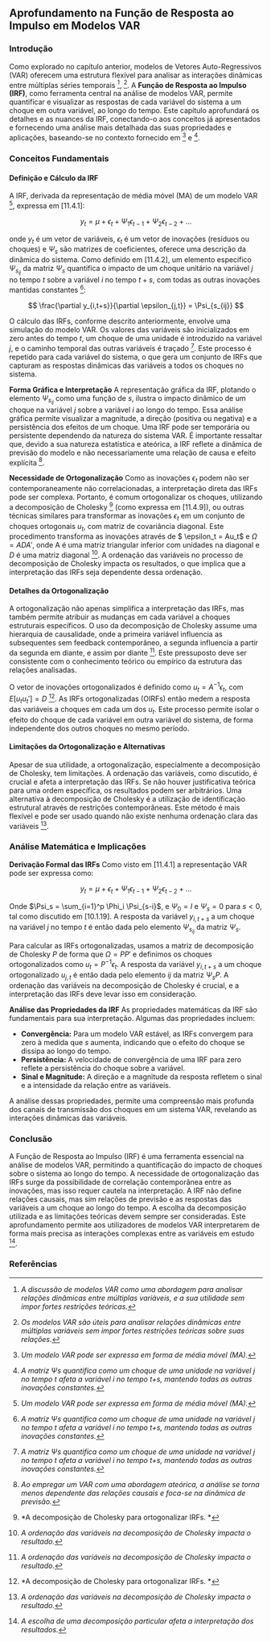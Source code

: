 ## Aprofundamento na Função de Resposta ao Impulso em Modelos VAR

### Introdução
Como explorado no capítulo anterior, modelos de Vetores Auto-Regressivos (VAR) oferecem uma estrutura flexível para analisar as interações dinâmicas entre múltiplas séries temporais [^1], [^2]. A **Função de Resposta ao Impulso (IRF)**, como ferramenta central na análise de modelos VAR, permite quantificar e visualizar as respostas de cada variável do sistema a um choque em outra variável, ao longo do tempo. Este capítulo aprofundará os detalhes e as nuances da IRF, conectando-o aos conceitos já apresentados e fornecendo uma análise mais detalhada das suas propriedades e aplicações, baseando-se no contexto fornecido em [^3] e [^4].

### Conceitos Fundamentais

#### Definição e Cálculo da IRF
A IRF, derivada da representação de média móvel (MA) de um modelo VAR [^3], expressa em [11.4.1]:

$$ y_t = \mu + \epsilon_t + \Psi_1 \epsilon_{t-1} + \Psi_2 \epsilon_{t-2} + \dots $$

onde $y_t$ é um vetor de variáveis, $\epsilon_t$ é um vetor de inovações (resíduos ou choques) e $\Psi_s$ são matrizes de coeficientes, oferece uma descrição da dinâmica do sistema. Como definido em [11.4.2], um elemento específico $\Psi_{s_{ij}}$ da matriz $\Psi_s$ quantifica o impacto de um choque unitário na variável $j$ no tempo $t$ sobre a variável $i$ no tempo $t+s$, com todas as outras inovações mantidas constantes [^4]:

$$ \frac{\partial y_{i,t+s}}{\partial \epsilon_{j,t}} = \Psi_{s_{ij}} $$

O cálculo das IRFs, conforme descrito anteriormente, envolve uma simulação do modelo VAR. Os valores das variáveis são inicializados em zero antes do tempo *t*, um choque de uma unidade é introduzido na variável *j*, e o caminho temporal das outras variáveis é traçado [^4]. Este processo é repetido para cada variável do sistema, o que gera um conjunto de IRFs que capturam as respostas dinâmicas das variáveis a todos os choques no sistema.

**Forma Gráfica e Interpretação**
A representação gráfica da IRF, plotando o elemento $\Psi_{s_{ij}}$ como uma função de *s*, ilustra o impacto dinâmico de um choque na variável *j* sobre a variável *i* ao longo do tempo. Essa análise gráfica permite visualizar a magnitude, a direção (positiva ou negativa) e a persistência dos efeitos de um choque. Uma IRF pode ser temporária ou persistente dependendo da natureza do sistema VAR. É importante ressaltar que, devido a sua natureza estatística e ateórica, a IRF reflete a dinâmica de previsão do modelo e não necessariamente uma relação de causa e efeito explícita [^5].

**Necessidade de Ortogonalização**
Como as inovações $\epsilon_t$ podem não ser contemporaneamente não correlacionadas, a interpretação direta das IRFs pode ser complexa. Portanto, é comum ortogonalizar os choques, utilizando a decomposição de Cholesky [^6] (como expressa em [11.4.9]), ou outras técnicas similares para transformar as inovações $\epsilon_t$ em um conjunto de choques ortogonais $u_t$, com matriz de covariância diagonal. Este procedimento transforma as inovações através de  $ \epsilon_t = Au_t$ e  $\Omega = ADA'$, onde A é uma matriz triangular inferior com unidades na diagonal e  $D$ é uma matriz diagonal [^7]. A ordenação das variáveis no processo de decomposição de Cholesky impacta os resultados, o que implica que a interpretação das IRFs seja dependente dessa ordenação.

#### Detalhes da Ortogonalização
A ortogonalização não apenas simplifica a interpretação das IRFs, mas também permite atribuir as mudanças em cada variável a choques estruturais específicos. O uso da decomposição de Cholesky assume uma hierarquia de causalidade, onde a primeira variável influencia as subsequentes sem feedback contemporâneo, a segunda influencia a partir da segunda em diante, e assim por diante [^7]. Este pressuposto deve ser consistente com o conhecimento teórico ou empírico da estrutura das relações analisadas.

O vetor de inovações ortogonalizados é definido como $u_t = A^{-1}\epsilon_t$, com $E[u_tu_t'] = D$ [^6]. As IRFs ortogonalizadas (OIRFs) então medem a resposta das variáveis a choques em cada um dos $u_t$. Este processo permite isolar o efeito do choque de cada variável em outra variável do sistema, de forma independente dos outros choques no mesmo período.

#### Limitações da Ortogonalização e Alternativas
Apesar de sua utilidade, a ortogonalização, especialmente a decomposição de Cholesky, tem limitações. A ordenação das variáveis, como discutido, é crucial e afeta a interpretação das IRFs. Se não houver justificativa teórica para uma ordem específica, os resultados podem ser arbitrários. Uma alternativa à decomposição de Cholesky é a utilização de identificação estrutural através de restrições contemporâneas. Este método é mais flexível e pode ser usado quando não existe nenhuma ordenação clara das variáveis [^7].

### Análise Matemática e Implicações

**Derivação Formal das IRFs**
Como visto em [11.4.1] a representação VAR pode ser expressa como:

$$ y_t = \mu + \epsilon_t + \Psi_1 \epsilon_{t-1} + \Psi_2 \epsilon_{t-2} + \dots $$

Onde $\Psi_s = \sum_{i=1}^p \Phi_i \Psi_{s-i}$, e  $\Psi_0=I$ e $\Psi_s=0$ para $s<0$, tal como discutido em [10.1.19]. A resposta da variável $y_{i,t+s}$ a um choque na variável $j$ no tempo $t$ é então dada pelo elemento $\Psi_{s_{ij}}$ da matriz $\Psi_s$.

Para calcular as IRFs ortogonalizadas, usamos a matriz de decomposição de Cholesky $P$ de forma que $\Omega = PP'$ e definimos os choques ortogonalizados como $u_t = P^{-1}\epsilon_t$. A resposta da variável $y_{i,t+s}$ a um choque ortogonalizado $u_{j,t}$ é então dada pelo elemento $ij$ da matriz $\Psi_sP$. A ordenação das variáveis na decomposição de Cholesky é crucial, e a interpretação das IRFs deve levar isso em consideração.

**Análise das Propriedades da IRF**
As propriedades matemáticas da IRF são fundamentais para sua interpretação. Algumas das propriedades incluem:
-   **Convergência:** Para um modelo VAR estável, as IRFs convergem para zero à medida que $s$ aumenta, indicando que o efeito do choque se dissipa ao longo do tempo.
-   **Persistência:** A velocidade de convergência de uma IRF para zero reflete a persistência do choque sobre a variável.
-   **Sinal e Magnitude:** A direção e a magnitude da resposta refletem o sinal e a intensidade da relação entre as variáveis.

A análise dessas propriedades, permite uma compreensão mais profunda dos canais de transmissão dos choques em um sistema VAR, revelando as interações dinâmicas das variáveis.

### Conclusão

A Função de Resposta ao Impulso (IRF) é uma ferramenta essencial na análise de modelos VAR, permitindo a quantificação do impacto de choques sobre o sistema ao longo do tempo. A necessidade de ortogonalização das IRFs surge da possibilidade de correlação contemporânea entre as inovações, mas isso requer cautela na interpretação.  A IRF não define relações causais, mas sim relações de previsão e as respostas das variáveis a um choque ao longo do tempo.  A escolha da decomposição utilizada e as limitações teóricas devem sempre ser consideradas.  Este aprofundamento permite aos utilizadores de modelos VAR interpretarem de forma mais precisa as interações complexas entre as variáveis em estudo [^8].

### Referências
[^1]: *A discussão de modelos VAR como uma abordagem para analisar relações dinâmicas entre múltiplas variáveis, e a sua utilidade sem impor fortes restrições teóricas.*
[^2]: *Os modelos VAR são úteis para analisar relações dinâmicas entre múltiplas variáveis sem impor fortes restrições teóricas sobre suas relações.*
[^3]: *Um modelo VAR pode ser expressa em forma de média móvel (MA).*
[^4]: *A matriz  Ψs quantifica como um choque de uma unidade na variável j no tempo t afeta a variável i no tempo t+s, mantendo todas as outras inovações constantes.*
[^5]: *Ao empregar um VAR com uma abordagem ateórica, a análise se torna menos dependente das relações causais e foca-se na dinâmica de previsão.*
[^6]: *A decomposição de Cholesky para ortogonalizar IRFs. *
[^7]: *A ordenação das variáveis na decomposição de Cholesky impacta o resultado.*
[^8]: *A escolha de uma decomposição particular afeta a interpretação dos resultados.*
<!-- END -->
